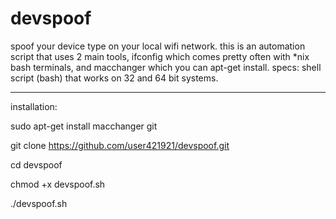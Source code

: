 # devspoof
spoof your device type on your local wifi network. this is an automation script that uses 2 main tools, ifconfig which comes pretty often with *nix bash terminals, and macchanger which you can apt-get install. specs: shell script (bash) that works on 32 and 64 bit systems. 

--------------------------------------------------------------------

installation:

sudo apt-get install macchanger git 

git clone https://github.com/user421921/devspoof.git

cd devspoof

chmod +x devspoof.sh

./devspoof.sh

